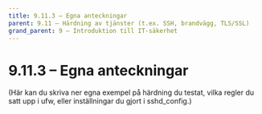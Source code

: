 ```yaml
---
title: 9.11.3 – Egna anteckningar
parent: 9.11 – Härdning av tjänster (t.ex. SSH, brandvägg, TLS/SSL)
grand_parent: 9 – Introduktion till IT-säkerhet
---
```

# 9.11.3 – Egna anteckningar

(Här kan du skriva ner egna exempel på härdning du testat, vilka regler du satt upp i ufw, eller inställningar du gjort i sshd_config.)

